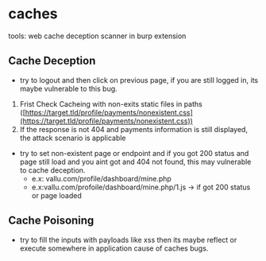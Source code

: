 # caches


tools: web cache deception scanner in burp extension

## Cache Deception

- try to logout and then click on previous page, if you are still logged in, its maybe vulnerable to this bug.
1. Frist Check Cacheing with non-exits static files in paths ([https://target.tld/profile/payments/nonexistent.css](https://target.tld/profile/payments/nonexistent.css))
2. If the response is not 404 and payments information is still displayed, the attack scenario is applicable

- try to set non-existent page or endpoint and if you got 200 status and page still load and you aint got and 404 not found, this may vulnerable to cache deception.
    - e.x: vallu.com/profile/dashboard/mine.php
    - e.x:vallu.com/profoile/dashboard/mine.php/1.js → if got 200 status or page loaded

## Cache Poisoning

- try to fill the inputs with payloads like xss then its maybe reflect or execute somewhere in application cause of caches bugs.